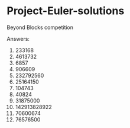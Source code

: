 Project-Euler-solutions
=======================

Beyond Blocks competition

Answers:
1) 233168
2) 4613732
3) 6857
4) 906609 
5) 232792560
6) 25164150
7) 104743
8) 40824
9) 31875000
10) 142913828922
11) 70600674
12) 76576500